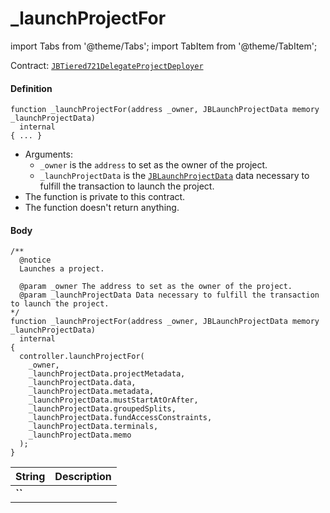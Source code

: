 # _launchProjectFor

import Tabs from '@theme/Tabs';
import TabItem from '@theme/TabItem';

Contract: [`JBTiered721DelegateProjectDeployer`](/dev/api/contracts/or-delegates/jbtiered721delegateprojectdeployer/)

<Tabs>
<TabItem value="Step by step" label="Step by step">

#### Definition

```
function _launchProjectFor(address _owner, JBLaunchProjectData memory _launchProjectData)
  internal
{ ... }
```

- Arguments:
  - `_owner` is the `address` to set as the owner of the project. 
  - `_launchProjectData` is the [`JBLaunchProjectData`](/dev/api/data-structures/jblaunchprojectdata) data necessary to fulfill the transaction to launch the project.
- The function is private to this contract.
- The function doesn't return anything.


#### Body

</TabItem>

<TabItem value="Code" label="Code">

```
/** 
  @notice
  Launches a project.

  @param _owner The address to set as the owner of the project. 
  @param _launchProjectData Data necessary to fulfill the transaction to launch the project.
*/
function _launchProjectFor(address _owner, JBLaunchProjectData memory _launchProjectData)
  internal
{
  controller.launchProjectFor(
    _owner,
    _launchProjectData.projectMetadata,
    _launchProjectData.data,
    _launchProjectData.metadata,
    _launchProjectData.mustStartAtOrAfter,
    _launchProjectData.groupedSplits,
    _launchProjectData.fundAccessConstraints,
    _launchProjectData.terminals,
    _launchProjectData.memo
  );
}
```

</TabItem>

<TabItem value="Errors" label="Errors">

|String|Description|
|-|-|
|**``**||

</TabItem>

<TabItem value="Bug bounty" label="Bug bounty">

</TabItem>
</Tabs>

